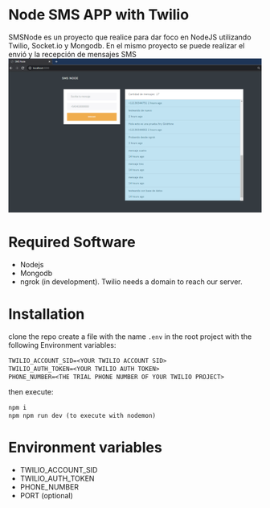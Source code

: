 # Node SMS APP with Twilio
SMSNode es un proyecto que realice para dar foco en NodeJS utilizando Twilio, Socket.io y Mongodb. En el mismo proyecto se puede realizar el envió y la recepción de mensajes SMS
![](./SMSnode.png)

# Required Software
* Nodejs
* Mongodb
* ngrok (in development). Twilio needs a domain to reach our server.

# Installation
clone the repo
create a file with the name `.env` in the root project with the following Environment variables:
```text
TWILIO_ACCOUNT_SID=<YOUR TWILIO ACCOUNT SID>
TWILIO_AUTH_TOKEN=<YOUR TWILIO AUTH TOKEN>
PHONE_NUMBER=<THE TRIAL PHONE NUMBER OF YOUR TWILIO PROJECT>
```
then execute:
```shell
npm i
npm npm run dev (to execute with nodemon)
```

# Environment variables
* TWILIO_ACCOUNT_SID
* TWILIO_AUTH_TOKEN
* PHONE_NUMBER
* PORT (optional)
